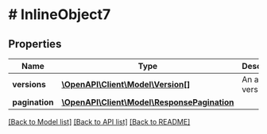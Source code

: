 # # InlineObject7

## Properties

Name | Type | Description | Notes
------------ | ------------- | ------------- | -------------
**versions** | [**\OpenAPI\Client\Model\Version[]**](Version.md) | An array of versions. |
**pagination** | [**\OpenAPI\Client\Model\ResponsePagination**](ResponsePagination.md) |  |

[[Back to Model list]](../../README.md#models) [[Back to API list]](../../README.md#endpoints) [[Back to README]](../../README.md)
